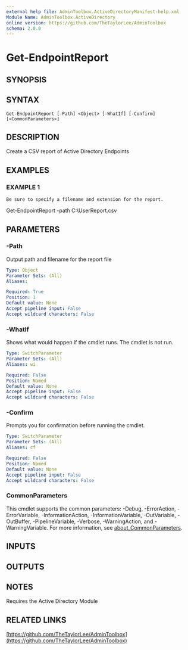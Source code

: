 ```yaml
---
external help file: AdminToolbox.ActiveDirectoryManifest-help.xml
Module Name: AdminToolbox.ActiveDirectory
online version: https://github.com/TheTaylorLee/AdminToolbox
schema: 2.0.0
---
```


# Get-EndpointReport

## SYNOPSIS

## SYNTAX

```
Get-EndpointReport [-Path] <Object> [-WhatIf] [-Confirm] [<CommonParameters>]
```

## DESCRIPTION
Create a CSV report of Active Directory Endpoints

## EXAMPLES

### EXAMPLE 1
```
Be sure to specify a filename and extension for the report.
```

Get-EndpointReport -path C:\UserReport.csv

## PARAMETERS

### -Path
Output path and filename for the report file

```yaml
Type: Object
Parameter Sets: (All)
Aliases:

Required: True
Position: 1
Default value: None
Accept pipeline input: False
Accept wildcard characters: False
```

### -WhatIf
Shows what would happen if the cmdlet runs.
The cmdlet is not run.

```yaml
Type: SwitchParameter
Parameter Sets: (All)
Aliases: wi

Required: False
Position: Named
Default value: None
Accept pipeline input: False
Accept wildcard characters: False
```

### -Confirm
Prompts you for confirmation before running the cmdlet.

```yaml
Type: SwitchParameter
Parameter Sets: (All)
Aliases: cf

Required: False
Position: Named
Default value: None
Accept pipeline input: False
Accept wildcard characters: False
```

### CommonParameters
This cmdlet supports the common parameters: -Debug, -ErrorAction, -ErrorVariable, -InformationAction, -InformationVariable, -OutVariable, -OutBuffer, -PipelineVariable, -Verbose, -WarningAction, and -WarningVariable. For more information, see [about_CommonParameters](http://go.microsoft.com/fwlink/?LinkID=113216).

## INPUTS

## OUTPUTS

## NOTES
Requires the Active Directory Module

## RELATED LINKS

[https://github.com/TheTaylorLee/AdminToolbox](https://github.com/TheTaylorLee/AdminToolbox)

